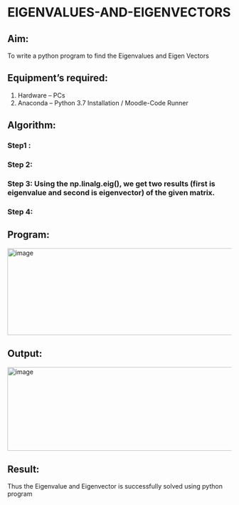 # EIGENVALUES-AND-EIGENVECTORS
## Aim:
To write a python program to find the Eigenvalues and Eigen Vectors
## Equipment’s required:
1. 	Hardware – PCs
2. 	Anaconda – Python 3.7 Installation / Moodle-Code Runner
## Algorithm:
### Step1 : 
### Step 2: 
### Step 3: Using the np.linalg.eig(),  we get two results (first is eigenvalue and second is eigenvector) of the given matrix.
### Step 4: 

## Program:
<img width="671" height="195" alt="image" src="https://github.com/user-attachments/assets/76e07da1-94df-41d7-b657-18bc1f87e0cf" />

## Output:
<img width="1207" height="188" alt="image" src="https://github.com/user-attachments/assets/bf560efa-357b-4010-a849-811a6f9fe0a3" />

## Result:
Thus the Eigenvalue and Eigenvector is successfully solved using python program
